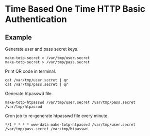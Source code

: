 # Time Based One Time HTTP Basic Authentication

## Example

Generate user and pass secret keys.

```
make-totp-secret > /var/tmp/user.secret
make-totp-secret > /var/tmp/pass.secret
```

Print QR code in terminal.

```
cat /var/tmp/user.secret | qr
cat /var/tmp/pass.secret | qr
```

Generate htpasswd file.

```
make-totp-htpasswd /var/tmp/user.secret /var/tmp/pass.secret /var/tmp/htpasswd
```

Cron job to re-generate htpasswd file every minute.

```
*/1 * * * * www-data make-totp-htpasswd /var/tmp/user.secret /var/tmp/pass.secret /var/tmp/htpasswd
```
